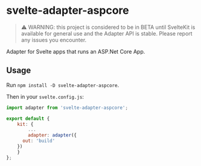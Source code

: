 # svelte-adapter-aspcore

> :warning: WARNING: this project is considered to be in BETA until SvelteKit is available for general use and the Adapter API is stable. Please report any issues you encounter.

Adapter for Svelte apps that runs an ASP.Net Core App.

## Usage

Run `npm install -D svelte-adapter-aspcore`.

Then in your `svelte.config.js`:

```js
import adapter from 'svelte-adapter-aspcore';

export default {
	kit: {
		...
		adapter: adapter({
      out: 'build'
    })
	}
};
```
